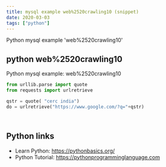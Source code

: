 ```yaml
---
title: mysql example web%2520crawling10 (snippet)
date: 2020-03-03
tags: ["python"]
---
```

Python mysql example 'web%2520crawling10'


## python web%2520crawling10

Python mysql example: web%2520crawling10

```python
from urllib.parse import quote
from requests import urlretrieve

qstr = quote( "cerc india")
do = urlretrieve("https://www.google.com/?q="+qstr)




```

## Python links

- Learn Python: https://pythonbasics.org/
- Python Tutorial: https://pythonprogramminglanguage.com
